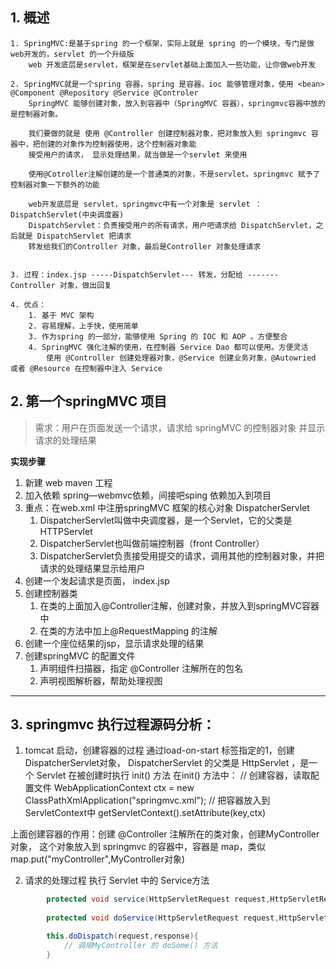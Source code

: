## 1. 概述    
    1. SpringMVC:是基于spring 的一个框架，实际上就是 spring 的一个模块，专门是做web开发的，servlet 的一个升级版
        web 开发底层是servlet，框架是在servlet基础上面加入一些功能，让你做web开发
    
    2. SpringMVC就是一个spring 容器，spring 是容器，ioc 能够管理对象，使用 <bean> @Component @Repository @Service @Controler
        SpringMVC 能够创建对象，放入到容器中（SpringMVC 容器），springmvc容器中放的是控制器对象。
    
        我们要做的就是 使用 @Controller 创建控制器对象，把对象放入到 springmvc 容器中，把创建的对象作为控制器使用，这个控制器对象能
        接受用户的请求， 显示处理结果，就当做是一个servlet 来使用
    
        使用@Cotroller注解创建的是一个普通类的对象，不是servlet。springmvc 赋予了控制器对象一下额外的功能
    
        web开发底层是 servlet，springmvc中有一个对象是 servlet ：DispatchServlet(中央调度器)
        DispatchServlet：负责接受用户的所有请求，用户吧请求给 DispatchServlet，之后就是 DispatchServlet 把请求
        转发给我们的Controller 对象，最后是Controller 对象处理请求
    
    
    3. 过程：index.jsp -----DispatchServlet--- 转发，分配给 ------- Controller 对象，做出回复

    4. 优点：
        1. 基于 MVC 架构
        2. 容易理解，上手快，使用简单
        3. 作为spring 的一部分，能够使用 Spring 的 IOC 和 AOP 。方便整合
        4. SpringMVC 强化注解的使用，在控制器 Service Dao 都可以使用。方便灵活
            使用 @Controller 创建处理器对象，@Service 创建业务对象，@Autowried 或者 @Resource 在控制器中注入 Service
## 2. 第一个springMVC 项目
>需求：用户在页面发送一个请求，请求给 springMVC 的控制器对象
> 并显示请求的处理结果

**实现步骤**

1. 新建 web maven 工程
2. 加入依赖
    spring—webmvc依赖，间接吧sping 依赖加入到项目
3. 重点：在web.xml 中注册springMVC 框架的核心对象 DispatcherServlet
    1. DispatcherServlet叫做中央调度器，是一个Servlet，它的父类是HTTPServlet
    2. DispatcherServlet也叫做前端控制器（front Controller）
    3. DispatcherServlet负责接受用提交的请求，调用其他的控制器对象，并把请求的处理结果显示给用户
4. 创建一个发起请求是页面， index.jsp
5. 创建控制器类
   1. 在类的上面加入@Controller注解，创建对象，并放入到springMVC容器中
   2. 在类的方法中加上@RequestMapping 的注解
6. 创建一个座位结果的jsp，显示请求处理的结果
7. 创建springMVC 的配置文件
    1. 声明组件扫描器，指定 @Controller 注解所在的包名
    2. 声明视图解析器，帮助处理视图

---
## 3. springmvc 执行过程源码分析：
   1. tomcat 启动，创建容器的过程
      通过load-on-start 标签指定的1，创建 DispatcherServlet对象，
      DispatcherServlet 的父类是 HttpServlet ，是一个 Servlet 在被创建时执行 init() 方法
      在init() 方法中：
      // 创建容器，读取配置文件
      WebApplicationContext ctx = new ClassPathXmlApplication("springmvc.xml");
      // 把容器放入到 ServletContext中
      getServletContext().setAttribute(key,ctx)

   上面创建容器的作用：创建 @Controller 注解所在的类对象，创建MyController对象，
   这个对象放入到 springmvc 的容器中，容器是 map，类似 map.put("myController",MyController对象)
   
   2. 请求的处理过程
      执行 Servlet 中的 Service方法
```java
        protected void service(HttpServletRequest request,HttpServletResponse response)
        
        protected void doService(HttpServletRequest request,HttpServletResponse response)

        this.doDispatch(request,response){
            // 调用MyController 的 doSome() 方法
        }
```
        
